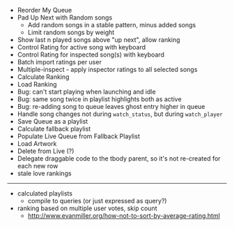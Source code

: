 * Reorder My Queue
* Pad Up Next with Random songs
	* Add random songs in a stable pattern, minus added songs
	* Limit random songs by weight
* Show last n played songs above "up next", allow ranking
* Control Rating for active song with keyboard
* Control Rating for inspected song(s) with keyboard
* Batch import ratings per user
* Multiple-inspect - apply inspector ratings to all selected songs
* Calculate Ranking
* Load Ranking
* Bug: can't start playing when launching and idle
* Bug: same song twice in playlist highlights both as active
* Bug: re-adding song to queue leaves ghost entry higher in queue
* Handle song changes not during `watch_status`, but during `watch_player`
* Save Queue as a playlist
* Calculate fallback playlist
* Populate Live Queue from Fallback Playlist
* Load Artwork
* Delete from Live (?)
* Delegate draggable code to the tbody parent, so it's not re-created for each new row
* stale love rankings

---

* calculated playlists
	* compile to queries (or just expressed as query?)
* ranking based on multiple user votes, skip count
	* http://www.evanmiller.org/how-not-to-sort-by-average-rating.html
